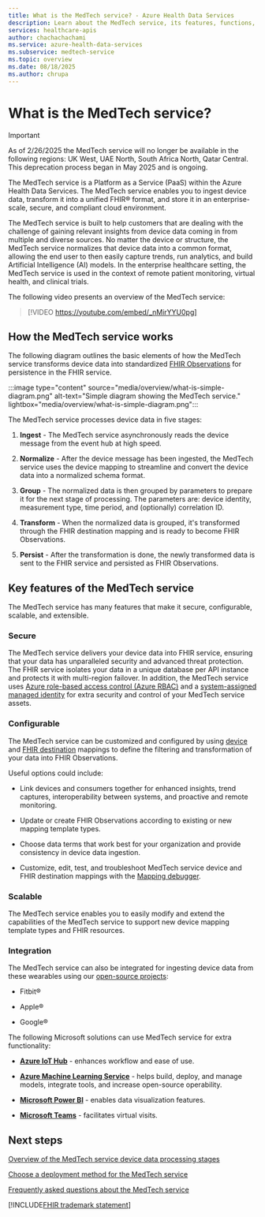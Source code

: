 ```yaml
---
title: What is the MedTech service? - Azure Health Data Services
description: Learn about the MedTech service, its features, functions, integrations, and next steps.
services: healthcare-apis
author: chachachachami
ms.service: azure-health-data-services
ms.subservice: medtech-service
ms.topic: overview
ms.date: 08/18/2025
ms.author: chrupa
---
```


# What is the MedTech service?

> [!IMPORTANT]
> As of 2/26/2025 the MedTech service will no longer be available in the following regions: UK West, UAE North, South Africa North, Qatar Central. This deprecation process began in May 2025 and is ongoing.

The MedTech service is a Platform as a Service (PaaS) within the Azure Health Data Services. The MedTech service enables you to ingest device data, transform it into a unified FHIR&reg; format, and store it in an enterprise-scale, secure, and compliant cloud environment. 

The MedTech service is built to help customers that are dealing with the challenge of gaining relevant insights from device data coming in from multiple and diverse sources. No matter the device or structure, the MedTech service normalizes that device data into a common format, allowing the end user to then easily capture trends, run analytics, and build Artificial Intelligence (AI) models. In the enterprise healthcare setting, the MedTech service is used in the context of remote patient monitoring, virtual health, and clinical trials.

The following video presents an overview of the MedTech service:
>
> [!VIDEO https://youtube.com/embed/_nMirYYU0pg]

## How the MedTech service works

The following diagram outlines the basic elements of how the MedTech service transforms device data into standardized [FHIR Observations](https://www.hl7.org/fhir/R4/observation.html) for persistence in the FHIR service.

:::image type="content" source="media/overview/what-is-simple-diagram.png" alt-text="Simple diagram showing the MedTech service." lightbox="media/overview/what-is-simple-diagram.png":::

The MedTech service processes device data in five stages:

1. **Ingest** - The MedTech service asynchronously reads the device message from the event hub at high speed.

2. **Normalize** - After the device message has been ingested, the MedTech service uses the device mapping to streamline and convert the device data into a normalized schema format.

3. **Group** - The normalized data is then grouped by parameters to prepare it for the next stage of processing. The parameters are: device identity, measurement type, time period, and (optionally) correlation ID.

4. **Transform** - When the normalized data is grouped, it's transformed through the FHIR destination mapping and is ready to become FHIR Observations.

5. **Persist** - After the transformation is done, the newly transformed data is sent to the FHIR service and persisted as FHIR Observations.

## Key features of the MedTech service

The MedTech service has many features that make it secure, configurable, scalable, and extensible.

### Secure

The MedTech service delivers your device data into FHIR service, ensuring that your data has unparalleled security and advanced threat protection. The FHIR service isolates your data in a unique database per API instance and protects it with multi-region failover. In addition, the MedTech service uses [Azure role-based access control (Azure RBAC)](../../role-based-access-control/overview.md) and a [system-assigned managed identity](../../active-directory/managed-identities-azure-resources/overview.md) for extra security and control of your MedTech service assets. 

### Configurable

The MedTech service can be customized and configured by using [device](overview-of-device-mapping.md) and [FHIR destination](overview-of-fhir-destination-mapping.md) mappings to define the filtering and transformation of your data into FHIR Observations.

Useful options could include:

* Link devices and consumers together for enhanced insights, trend captures, interoperability between systems, and proactive and remote monitoring.

* Update or create FHIR Observations according to existing or new mapping template types.

* Choose data terms that work best for your organization and provide consistency in device data ingestion.

* Customize, edit, test, and troubleshoot MedTech service device and FHIR destination mappings with the [Mapping debugger](how-to-use-mapping-debugger.md).

### Scalable

The MedTech service enables you to easily modify and extend the capabilities of the MedTech service to support new device mapping template types and FHIR resources.

### Integration

The MedTech service can also be integrated for ingesting device data from these wearables using our [open-source projects](git-projects.md): 

* Fitbit&#174;

* Apple&#174;

* Google&#174;

The following Microsoft solutions can use MedTech service for extra functionality:

* [**Azure IoT Hub**](../../iot-hub/iot-concepts-and-iot-hub.md) - enhances workflow and ease of use.

* [**Azure Machine Learning Service**](concepts-machine-learning.md) - helps build, deploy, and manage models, integrate tools, and increase open-source operability.

* [**Microsoft Power BI**](concepts-power-bi.md) - enables data visualization features.

* [**Microsoft Teams**](concepts-teams.md) - facilitates virtual visits.

## Next steps

[Overview of the MedTech service device data processing stages](overview-of-device-data-processing-stages.md)

[Choose a deployment method for the MedTech service](deploy-choose-method.md)

[Frequently asked questions about the MedTech service](frequently-asked-questions.md)

[!INCLUDE[FHIR trademark statement](../includes/healthcare-apis-fhir-trademark.md)]
